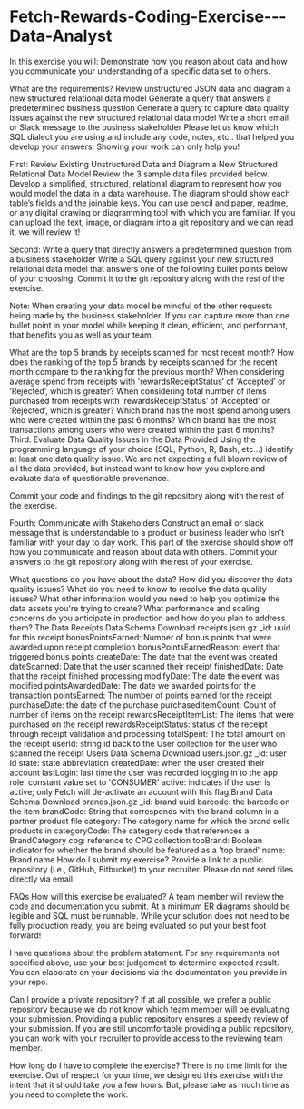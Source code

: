 # Fetch-Rewards-Coding-Exercise---Data-Analyst

In this exercise you will:
Demonstrate how you reason about data and how you communicate your understanding of a specific data set to others.

What are the requirements?
Review unstructured JSON data and diagram a new structured relational data model
Generate a query that answers a predetermined business question
Generate a query to capture data quality issues against the new structured relational data model
Write a short email or Slack message to the business stakeholder
Please let us know which SQL dialect you are using and include any code, notes, etc.. that helped you develop your answers. Showing your work can only help you!

First: Review Existing Unstructured Data and Diagram a New Structured Relational Data Model
Review the 3 sample data files provided below. Develop a simplified, structured, relational diagram to represent how you would model the data in a data warehouse. The diagram should show each table’s fields and the joinable keys. You can use pencil and paper, readme, or any digital drawing or diagramming tool with which you are familiar. If you can upload the text, image, or diagram into a git repository and we can read it, we will review it!

Second: Write a query that directly answers a predetermined question from a business stakeholder
Write a SQL query against your new structured relational data model that answers one of the following bullet points below of your choosing. Commit it to the git repository along with the rest of the exercise.

Note: When creating your data model be mindful of the other requests being made by the business stakeholder. If you can capture more than one bullet point in your model while keeping it clean, efficient, and performant, that benefits you as well as your team.

What are the top 5 brands by receipts scanned for most recent month?
How does the ranking of the top 5 brands by receipts scanned for the recent month compare to the ranking for the previous month?
When considering average spend from receipts with 'rewardsReceiptStatus’ of ‘Accepted’ or ‘Rejected’, which is greater?
When considering total number of items purchased from receipts with 'rewardsReceiptStatus’ of ‘Accepted’ or ‘Rejected’, which is greater?
Which brand has the most spend among users who were created within the past 6 months?
Which brand has the most transactions among users who were created within the past 6 months?
Third: Evaluate Data Quality Issues in the Data Provided
Using the programming language of your choice (SQL, Python, R, Bash, etc...) identify at least one data quality issue. We are not expecting a full blown review of all the data provided, but instead want to know how you explore and evaluate data of questionable provenance.

Commit your code and findings to the git repository along with the rest of the exercise.

Fourth: Communicate with Stakeholders
Construct an email or slack message that is understandable to a product or business leader who isn’t familiar with your day to day work. This part of the exercise should show off how you communicate and reason about data with others. Commit your answers to the git repository along with the rest of your exercise.

What questions do you have about the data?
How did you discover the data quality issues?
What do you need to know to resolve the data quality issues?
What other information would you need to help you optimize the data assets you're trying to create?
What performance and scaling concerns do you anticipate in production and how do you plan to address them?
The Data
Receipts Data Schema
Download receipts.json.gz
_id: uuid for this receipt
bonusPointsEarned: Number of bonus points that were awarded upon receipt completion
bonusPointsEarnedReason: event that triggered bonus points
createDate: The date that the event was created
dateScanned: Date that the user scanned their receipt
finishedDate: Date that the receipt finished processing
modifyDate: The date the event was modified
pointsAwardedDate: The date we awarded points for the transaction
pointsEarned: The number of points earned for the receipt
purchaseDate: the date of the purchase
purchasedItemCount: Count of number of items on the receipt
rewardsReceiptItemList: The items that were purchased on the receipt
rewardsReceiptStatus: status of the receipt through receipt validation and processing
totalSpent: The total amount on the receipt
userId: string id back to the User collection for the user who scanned the receipt
Users Data Schema
Download users.json.gz
_id: user Id
state: state abbreviation
createdDate: when the user created their account
lastLogin: last time the user was recorded logging in to the app
role: constant value set to 'CONSUMER'
active: indicates if the user is active; only Fetch will de-activate an account with this flag
Brand Data Schema
Download brands.json.gz
_id: brand uuid
barcode: the barcode on the item
brandCode: String that corresponds with the brand column in a partner product file
category: The category name for which the brand sells products in
categoryCode: The category code that references a BrandCategory
cpg: reference to CPG collection
topBrand: Boolean indicator for whether the brand should be featured as a 'top brand'
name: Brand name
How do I submit my exercise?
Provide a link to a public repository (i.e., GitHub, Bitbucket) to your recruiter. Please do not send files directly via email.

FAQs
How will this exercise be evaluated?
A team member will review the code and documentation you submit. At a minimum ER diagrams should be legible and SQL must be runnable. While your solution does not need to be fully production ready, you are being evaluated so put your best foot forward!

I have questions about the problem statement.
For any requirements not specified above, use your best judgement to determine expected result. You can elaborate on your decisions via the documentation you provide in your repo.

Can I provide a private repository?
If at all possible, we prefer a public repository because we do not know which team member will be evaluating your submission. Providing a public repository ensures a speedy review of your submission. If you are still uncomfortable providing a public repository, you can work with your recruiter to provide access to the reviewing team member.

How long do I have to complete the exercise?
There is no time limit for the exercise. Out of respect for your time, we designed this exercise with the intent that it should take you a few hours. But, please take as much time as you need to complete the work.
